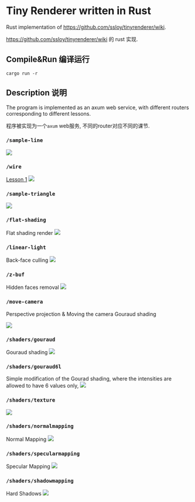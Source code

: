 # Tiny Renderer written in Rust

Rust implementation of https://github.com/ssloy/tinyrenderer/wiki.

https://github.com/ssloy/tinyrenderer/wiki 的 rust 实现.

## Compile&Run 编译运行

```
cargo run -r
```

## Description 说明

The program is implemented as an axum web service, with different routers corresponding to different lessons.

程序被实现为一个`axum` web服务, 不同的router对应不同的课节. 

### `/sample-line`
![](/public/sample-line.png)
### `/wire`
[Lesson 1](https://github.com/ssloy/tinyrenderer/wiki/Lesson-1:-Bresenham%E2%80%99s-Line-Drawing-Algorithm)
![](/public/wire.png)

### `/sample-triangle`
![](/public/sample-triangle.png)
### `/flat-shading`
Flat shading render
![](/public/flat-shading.png)
### `/linear-light`
Back-face culling
![](/public/linear-light.png)
### `/z-buf`
Hidden faces removal
![](/public/z-buf.png)
### `/move-camera`
Perspective projection & Moving the camera
Gouraud shading

![](/public/move-camera.png)
### `/shaders/gouraud`
Gouraud shading
![](/public/shaders-gouraud.png)
### `/shaders/gouraud6l`
Simple modification of the Gourad shading, where the intensities are allowed to have 6 values only,
![](/public/shaders-gouraud6l.png)
### `/shaders/texture`
![](/public/shaders-texture.png)
### `/shaders/normalmapping`
Normal Mapping
![](/public/shaders-normalmapping.png)
### `/shaders/specularmapping`
Specular Mapping
![](/public/shaders-specularmapping.png)
### `/shaders/shadowmapping`
Hard Shadows
![](/public/shaders-shadowmapping.png)